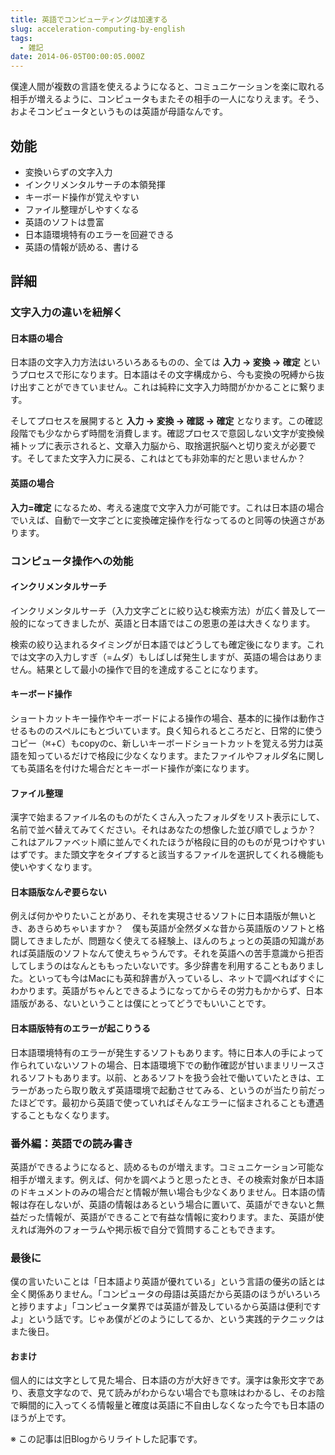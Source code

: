 ```yaml
---
title: 英語でコンピューティングは加速する
slug: acceleration-computing-by-english
tags:
  - 雑記
date: 2014-06-05T00:00:05.000Z
---
```

僕達人間が複数の言語を使えるようになると、コミュニケーションを楽に取れる相手が増えるように、コンピュータもまたその相手の一人になりえます。そう、およそコンピュータというものは英語が母語なんです。

## 効能
- 変換いらずの文字入力
- インクリメンタルサーチの本領発揮
- キーボード操作が覚えやすい
- ファイル整理がしやすくなる
- 英語のソフトは豊富
- 日本語環境特有のエラーを回避できる
- 英語の情報が読める、書ける

## 詳細
### 文字入力の違いを紐解く
#### 日本語の場合
日本語の文字入力方法はいろいろあるものの、全ては **入力 → 変換 → 確定** というプロセスで形になります。日本語はその文字構成から、今も変換の呪縛から抜け出すことができていません。これは純粋に文字入力時間がかかることに繋ります。

そしてプロセスを展開すると **入力 → 変換 → 確認 → 確定** となります。この確認段階でも少なからず時間を消費します。確認プロセスで意図しない文字が変換候補トップに表示されると、文章入力脳から、取捨選択脳へと切り変えが必要です。そしてまた文字入力に戻る、これはとても非効率的だと思いませんか？

#### 英語の場合
**入力=確定** になるため、考える速度で文字入力が可能です。これは日本語の場合でいえば、自動で一文字ごとに変換確定操作を行なってるのと同等の快適さがあります。

### コンピュータ操作への効能
#### インクリメンタルサーチ
インクリメンタルサーチ（入力文字ごとに絞り込む検索方法）が広く普及して一般的になってきましたが、英語と日本語ではこの恩恵の差は大きくなります。

検索の絞り込まれるタイミングが日本語ではどうしても確定後になります。これでは文字の入力しすぎ（=ムダ）もしばしば発生しますが、英語の場合はありません。結果として最小の操作で目的を達成することになります。

#### キーボード操作
ショートカットキー操作やキーボードによる操作の場合、基本的に操作は動作させるもののスペルにもとづいています。良く知られるところだと、日常的に使うコピー（<kbd>⌘</kbd>+<kbd>C</kbd>）もcopyのc、新しいキーボードショートカットを覚える労力は英語を知っているだけで格段に少なくなります。またファイルやフォルダ名に関しても英語名を付けた場合だとキーボード操作が楽になります。

#### ファイル整理
漢字で始まるファイル名のものがたくさん入ったフォルダをリスト表示にして、名前で並べ替えてみてください。それはあなたの想像した並び順でしょうか？　これはアルファベット順に並んでくれたほうが格段に目的のものが見つけやすいはずです。また頭文字をタイプすると該当するファイルを選択してくれる機能も使いやすくなります。

#### 日本語版なんぞ要らない
例えば何かやりたいことがあり、それを実現させるソフトに日本語版が無いとき、あきらめちゃいますか？　僕も英語が全然ダメな昔から英語版のソフトと格闘してきましたが、問題なく使えてる経験上、ほんのちょっとの英語の知識があれば英語版のソフトなんて使えちゃうんです。それを英語への苦手意識から拒否してしまうのはなんとももったいないです。多少辞書を利用することもありました。といっても今はMacにも英和辞書が入っているし、ネットで調べればすぐにわかります。英語がちゃんとできるようになってからその労力もかからず、日本語版がある、ないということは僕にとってどうでもいいことです。

#### 日本語版特有のエラーが起こりうる
日本語環境特有のエラーが発生するソフトもあります。特に日本人の手によって作られていないソフトの場合、日本語環境下での動作確認が甘いままリリースされるソフトもあります。以前、とあるソフトを扱う会社で働いていたときは、エラーがあったら取り敢えず英語環境で起動させてみる、というのが当たり前だったほどです。最初から英語で使っていればそんなエラーに悩まされることも遭遇することもなくなります。

### 番外編：英語での読み書き
英語ができるようになると、読めるものが増えます。コミュニケーション可能な相手が増えます。例えば、何かを調べようと思ったとき、その検索対象が日本語のドキュメントのみの場合だと情報が無い場合も少なくありません。日本語の情報は存在しないが、英語の情報はあるという場合に置いて、英語ができないと無益だった情報が、英語ができることで有益な情報に変わります。また、英語が使えれば海外のフォーラムや掲示板で自分で質問することもできます。

### 最後に
僕の言いたいことは「日本語より英語が優れている」という言語の優劣の話とは全く関係ありません。「コンピュータの母語は英語だから英語のほうがいろいろと捗りますよ」「コンピュータ業界では英語が普及しているから英語は便利ですよ」という話です。じゃあ僕がどのようにしてるか、という実践的テクニックはまた後日。

#### おまけ
個人的には文字として見た場合、日本語の方が大好きです。漢字は象形文字であり、表意文字なので、見て読みがわからない場合でも意味はわかるし、そのお陰で瞬間的に入ってくる情報量と確度は英語に不自由しなくなった今でも日本語のほうが上です。

※ この記事は旧Blogからリライトした記事です。
